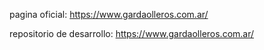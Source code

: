 pagina oficial: 
https://www.gardaolleros.com.ar/

repositorio de desarrollo:
https://www.gardaolleros.com.ar/
